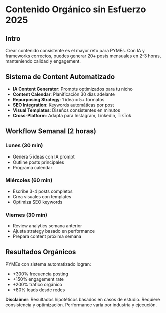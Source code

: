 # Contenido Orgánico sin Esfuerzo 2025

## Intro

Crear contenido consistente es el mayor reto para PYMEs. Con IA y frameworks correctos, puedes generar 20+ posts mensuales en 2-3 horas, manteniendo calidad y engagement.

## Sistema de Content Automatizado

- **IA Content Generator**: Prompts optimizados para tu nicho
- **Content Calendar**: Planificación 30 días adelante
- **Repurposing Strategy**: 1 idea = 5+ formatos
- **SEO Integration**: Keywords automáticas por post
- **Visual Templates**: Diseños consistentes en minutos
- **Cross-Platform**: Adapta para Instagram, LinkedIn, TikTok

## Workflow Semanal (2 horas)

### Lunes (30 min)
- Genera 5 ideas con IA prompt
- Outline posts principales
- Programa calendar

### Miércoles (60 min)
- Escribe 3-4 posts completos
- Crea visuales con templates
- Optimiza SEO keywords

### Viernes (30 min)
- Review analytics semana anterior
- Ajusta strategy basado en performance
- Prepara content próxima semana

## Resultados Orgánicos

PYMEs con sistema automatizado logran:
- +300% frecuencia posting
- +150% engagement rate
- +200% tráfico orgánico
- +80% leads desde redes

**Disclaimer**: Resultados hipotéticos basados en casos de estudio. Requiere consistencia y optimización. Performance varía por industria y ejecución.
